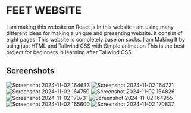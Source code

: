 # FEET WEBSITE
I am making this website on React js In this website I am using many different ideas for making a unique and presenting website. It consist of eight pages. This website is completely base on socks.
I am Making It by using just HTML and Tailwind CSS with Simple animation This is the best project for beginners in learning after Tailwind CSS.

## Screenshots
![Screenshot 2024-11-02 164633](https://github.com/user-attachments/assets/8b207461-418f-4ace-be26-aebf95f1487a)
![Screenshot 2024-11-02 164721](https://github.com/user-attachments/assets/95a2289a-7f4b-4d53-bd4b-95479f822957)
![Screenshot 2024-11-02 164750](https://github.com/user-attachments/assets/0ba07750-d283-4754-ac0a-e7d421b11b8f)
![Screenshot 2024-11-02 164826](https://github.com/user-attachments/assets/e087bb00-dc00-4401-b43d-10d11fe02dbd)
![Screenshot 2024-11-02 170731](https://github.com/user-attachments/assets/e91073c0-54af-40b1-b699-a97c138ec50a)
![Screenshot 2024-11-02 164955](https://github.com/user-attachments/assets/3c7135de-041d-4753-aff4-3db15284a0c8)
![Screenshot 2024-11-02 165600](https://github.com/user-attachments/assets/ab9178f9-519a-43ce-a92e-6d9401b27cd2)
![Screenshot 2024-11-02 170837](https://github.com/user-attachments/assets/9942e13a-67e2-4cd3-be9c-e3aaf775249b)
